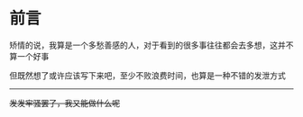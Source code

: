 # 前言

矫情的说，我算是一个多愁善感的人，对于看到的很多事往往都会去多想，这并不算一个好事

但既然想了或许应该写下来吧，至少不败浪费时间，也算是一种不错的发泄方式

****
~~发发牢骚罢了，我又能做什么呢~~